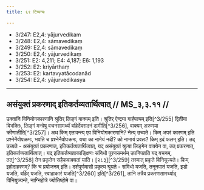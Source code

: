 ```yaml
---
title: ६९ टिप्पन्यः

---
```

- 3/247: E2,4: yājurvedikam
- 3/248: E2,4: sāmavedikaṃ
- 3/249: E2,4: sāmavedikaṃ
- 3/250: E2,4: yājurvedikaṃ
- 3/251: E2: 4,211; E4: 4,187; E6: 1,193
- 3/252: E2: kriyārthaṃ
- 3/253: E2: kartavyatācodanād
- 3/254: E2,4: yājurvedikasya

____________________________________________


## असंयुक्तं प्रकरणाद् इतिकर्तव्यतार्थित्वात् // MS_३,३.११ //

उक्तानि विनियोगकारणानि श्रुतिर् लिङ्गं वाक्यम् इति। श्रुतिर् ऐन्द्र्या गार्हपत्यम् इति[^3/255] द्वितीया विभक्तिः, लिङ्गं मन्त्रेषु वचनसामर्थ्यं बहिर्देवसदनं दामीति[^3/256], वाक्यम् अरुणया क्रीणातीति[^3/257]। अथ किम् एतावन्त्य् एव विनियोगकारणानि? नेत्य् उच्यते। किम् अपरं कारणम् इति प्रश्नेनैवोपक्रमः, भवति च प्रश्नेनैवोपक्रमः, यथा का नामेयं नदी? को नामायं प्रवतः? किम् इदं फलम् इति।
तद् उच्यते - असंयुक्तं प्रकरणात्, इतिकर्तव्यतार्थित्वात्, यद् असंयुक्तं श्रुत्या लिङ्गेन वाक्येन वा, तत् प्रकरणात्, इतिकर्तव्यतार्थित्वात्। यद् इतिकर्तव्यताकाङ्क्षिणः संनिधौ पूरणसमर्थम् उपनिपतति यद् वचनम्, तत्[^3/258] तेन प्रकृतेन सहैकवाक्यतां याति। [२८३][^3/259] तस्मात् प्रकृते विनियुज्यते। किम् इहोदाहरणम्? किं च प्रयोजनम् इति। दर्शपूर्णमासौ प्रकृत्य श्रूयते - समिधो यजति, तनूनपातं यजति, इडो यजति, बर्हिर् यजति, स्वाहाकारं यजति[^3/260] इति[^3/261], तानि तत्रैव प्रकरणसामर्थ्याद् विनियुज्यन्ते, नाग्निहोत्रे ज्योतिष्टोमे वा।
